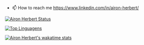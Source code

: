 - 📫 How to reach me https://www.linkedin.com/in/airon-herbert/

[![Airon Herbert Status](https://github-readme-stats.vercel.app/api?username=aironherbert&show_icons=true&hide=contribs)](https://www.linkedin.com/in/airon-herbert/)

[![Top Linguagens](https://github-readme-stats.vercel.app/api/top-langs/?username=aironherbert)](https://www.linkedin.com/in/airon-herbert/)

[![Airon Herbert's wakatime stats](https://github-readme-stats.vercel.app/api/wakatime?username=aironherbert)](https://www.linkedin.com/in/airon-herbert/)
